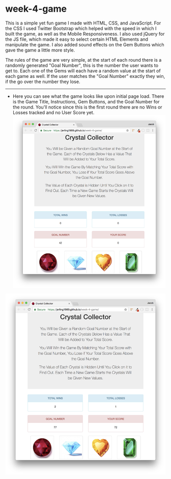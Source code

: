 # week-4-game
This is a simple yet fun game I made with HTML, CSS, and JavaScript. For the CSS I used Twitter Bootstrap which helped with the speed in which I built the game, as well as the Mobile Responsiveness. I also used jQuery for the JS file, which made it easy to select certain HTML Elements and manipulate the game. I also added sound effects on the Gem Buttons which gave the game a little more style.

The rules of the game are very simple, at the start of each round there is a randomly generated "Goal Number", this is the number the user wants to get to. Each one of the Gems will each have a random value at the start of each game as well. If the user matches the "Goal Number" exactly they win, if the go over the number they lose.

---

- Here you can see what the game looks like upon initial page load. There is the Game Title, Instructions, Gem Buttons, and the Goal Number for the round. You'll notice since this is the first round there are no Wins or Losses tracked and no User Score yet.
![INTRO](assets/images/read_me/intro.png)

![SESSION](assets/images/read_me/session.png)

